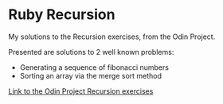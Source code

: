 # Ruby Recursion

My solutions to the Recursion exercises, from the Odin Project.

Presented are solutions to 2 well known problems: 

* Generating a sequence of fibonacci numbers
* Sorting an array via the merge sort method

[Link to the Odin Project Recursion exercises](https://www.theodinproject.com/courses/ruby-programming/lessons/recursion?ref=lnav)

